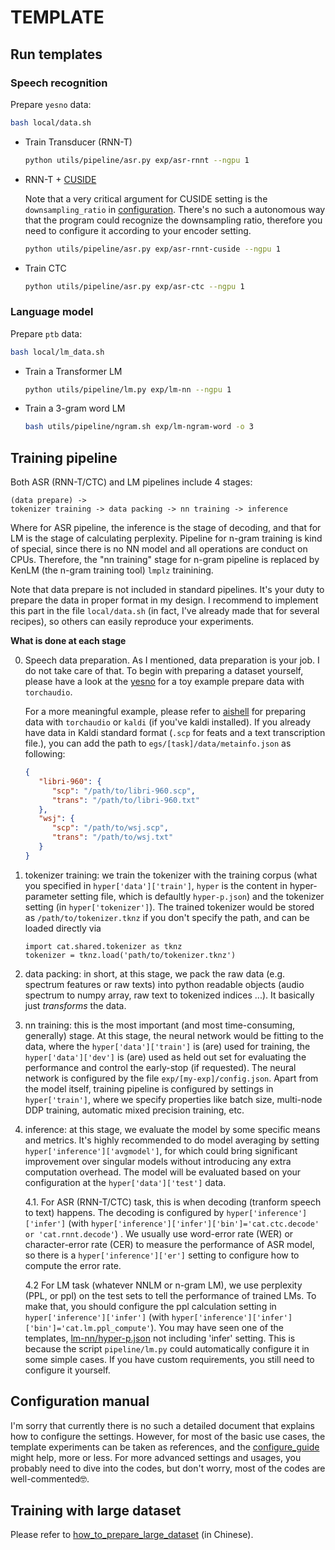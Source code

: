 # TEMPLATE

## Run templates

### Speech recognition

Prepare `yesno` data:

```bash
bash local/data.sh
```

- Train Transducer (RNN-T)

   ```bash
   python utils/pipeline/asr.py exp/asr-rnnt --ngpu 1
   ```

- RNN-T + [CUSIDE](../../docs/cuside_ch.md)

   Note that a very critical argument for CUSIDE setting is the `downsampling_ratio` in [configuration](exp/asr-rnnt-cuside/config.json). There's no such a autonomous way that the program could recognize the downsampling ratio, therefore you need to configure it according to your encoder setting.

   ```bash
   python utils/pipeline/asr.py exp/asr-rnnt-cuside --ngpu 1
   ```

- Train CTC

   ```bash
   python utils/pipeline/asr.py exp/asr-ctc --ngpu 1
   ```

### Language model

Prepare `ptb` data:

```bash
bash local/lm_data.sh
```

- Train a Transformer LM

   ```bash
   python utils/pipeline/lm.py exp/lm-nn --ngpu 1
   ```


- Train a 3-gram word LM

   ```bash
   bash utils/pipeline/ngram.sh exp/lm-ngram-word -o 3
   ```


## Training pipeline

Both ASR (RNN-T/CTC) and LM pipelines include 4 stages:

```
(data prepare) ->
tokenizer training -> data packing -> nn training -> inference
```

Where for ASR pipeline, the inference is the stage of decoding, and that for LM is the stage of calculating perplexity. Pipeline for n-gram training is kind of special, since there is no NN model and all operations are conduct on CPUs. Therefore, the "nn training" stage for n-gram pipeline is replaced by KenLM (the n-gram training tool) `lmplz` trainining.

Note that data prepare is not included in standard pipelines. It's your duty to prepare the data in proper format in my design. I recommend to implement this part in the file `local/data.sh` (in fact, I've already made that for several recipes), so others can easily reproduce your experiments.

**What is done at each stage**

0. Speech data preparation. As I mentioned, data preparation is your job. I do not take care of that. To begin with preparing a dataset yourself, please have a look at the [yesno](./local/data.sh) for a toy example prepare data with `torchaudio`.

   For a more meaningful example, please refer to [aishell](../aishell/README.md) for preparing data with `torchaudio` or `kaldi` (if you've kaldi installed). If you already have data in Kaldi standard format (`.scp` for feats and a text transcription file.), you can add the path to `egs/[task]/data/metainfo.json` as following:
   ```json
   {
      "libri-960": {
         "scp": "/path/to/libri-960.scp",
         "trans": "/path/to/libri-960.txt"
      },
      "wsj": {
         "scp": "/path/to/wsj.scp",
         "trans": "/path/to/wsj.txt"
      }
   }
   ```

1. tokenizer training: we train the tokenizer with the training corpus (what you specified in `hyper['data']['train']`, `hyper` is the content in hyper-parameter setting file, which is defaultly `hyper-p.json`) and the tokenizer setting (in `hyper['tokenizer']`).
   The trained tokenizer would be stored as `/path/to/tokenizer.tknz` if you don't specify the path, and can be loaded directly via

   ```python3
   import cat.shared.tokenizer as tknz
   tokenizer = tknz.load('path/to/tokenizer.tknz')
   ```

2. data packing: in short, at this stage, we pack the raw data (e.g. spectrum features or raw texts) into python readable objects (audio spectrum to numpy array, raw text to tokenized indices ...). It basically just *transforms* the data.

3. nn training: this is the most important (and most time-consuming, generally) stage.
   At this stage, the neural network would be fitting to the data, where the `hyper['data']['train']` is (are) used for training, the `hyper['data']['dev']` is (are) used as held out set for evaluating the performance and control the early-stop (if requested).
   The neural network is configured by the file `exp/[my-exp]/config.json`. Apart from the model itself, training pipeline is configured by settings in `hyper['train']`, where we specify properties like batch size, multi-node DDP training, automatic mixed precision training, etc.

4. inference: at this stage, we evaluate the model by some specific means and metrics.
   It's highly recommended to do model averaging by setting `hyper['inference']['avgmodel']`, for which could bring significant improvement over singular models without introducing any extra computation overhead. The model will be evaluated based on your configuration at the `hyper['data']['test']` data.

   4.1. For ASR (RNN-T/CTC) task, this is when decoding (tranform speech to text) happens. The decoding is configured by `hyper['inference']['infer']` (with `hyper['inference']['infer']['bin']='cat.ctc.decode' or 'cat.rnnt.decode'`) . We usually use word-error rate (WER) or character-error rate (CER) to measure the performance of ASR model, so there is a `hyper['inference']['er']` setting to configure how to compute the error rate.

   4.2 For LM task (whatever NNLM or n-gram LM), we use perplexity (PPL, or ppl) on the test sets to tell the performance of trained LMs. To make that, you should configure the ppl calculation setting in `hyper['inference']['infer']` (with `hyper['inference']['infer']['bin']='cat.lm.ppl_compute'`). You may have seen one of the templates, [lm-nn/hyper-p.json](exp/lm-nn/hyper-p.json) not including 'infer' setting. This is because the script `pipeline/lm.py` could automatically configure it in some simple cases. If you have custom requirements, you still need to configure it yourself.

## Configuration manual

   I'm sorry that currently there is no such a detailed document that explains how to configure the settings. However, for most of the basic use cases, the template experiments can be taken as references, and the [configure_guide](../../docs/configure_guide.md) might help, more or less.
   For more advanced settings and usages, you probably need to dive into the codes, but don't worry, most of the codes are well-commented🤓. 

## Training with large dataset

Please refer to [how_to_prepare_large_dataset](../../docs/how_to_prepare_large_dataset_ch.md) (in Chinese).
